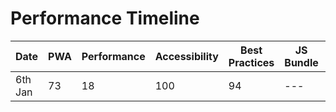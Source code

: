# Performance Timeline

| Date    | PWA | Performance | Accessibility | Best Practices | JS Bundle | CSS Bundle |
| ------- | --- | ----------- | ------------- | -------------- | --------- | ---------- |
| 6th Jan | 73  | 18          | 100           | 94             | ---       | ---        |
